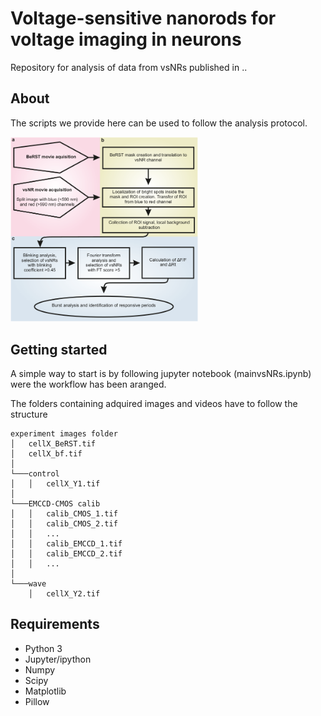 # Voltage-sensitive nanorods for voltage imaging in neurons
Repository for analysis of data from vsNRs published in ..

## About

The scripts we provide here can be used to follow the analysis protocol.

<img src="img/figure0.png" alt="Protocol" style="width: 300px;"/>



## Getting started

A simple way to start is by following jupyter notebook (mainvsNRs.ipynb) were the workflow has been aranged.

The folders containing adquired images and videos have to follow the structure
```
experiment images folder
│   cellX_BeRST.tif
│   cellX_bf.tif
│
└───control
│   │   cellX_Y1.tif
│   
└───EMCCD-CMOS calib
│   │   calib_CMOS_1.tif
│   │   calib_CMOS_2.tif
│   │   ...
│   │   calib_EMCCD_1.tif
│   │   calib_EMCCD_2.tif
│   │   ...
│
└───wave
    │   cellX_Y2.tif

```

## Requirements

- Python 3
- Jupyter/ipython
- Numpy
- Scipy
- Matplotlib
- Pillow
